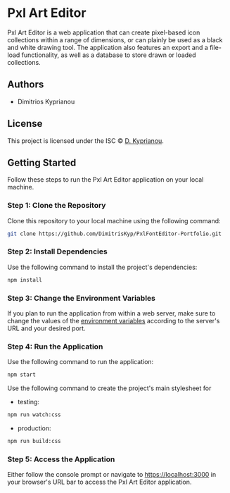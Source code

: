 # Pxl Art Editor

Pxl Art Editor is a web application that can create pixel-based icon collections within a range of dimensions, or can plainly be used as a black and white drawing tool. The application also features an export and a file-load functionality, as well as a database to store drawn or loaded collections.

## Authors

- Dimitrios Kyprianou

## License

This project is licensed under the ISC © [D. Kyprianou](LICENSE.md).

## Getting Started

Follow these steps to run the Pxl Art Editor application on your local machine.

### Step 1: Clone the Repository

Clone this repository to your local machine using the following command:

```bash
git clone https://github.com/DimitrisKyp/PxlFontEditor-Portfolio.git
```

### Step 2: Install Dependencies

Use the following command to install the project's dependencies:

```bash
npm install
```

### Step 3: Change the Environment Variables

If you plan to run the application from within a web server, make sure to change the values of the [environment variables](.env) according to the server's URL and your desired port.

### Step 4: Run the Application

Use the following command to run the application:

```bash
npm start
```

Use the following command to create the project's main stylesheet for

- testing:

```bash
npm run watch:css
```

- production:

```bash
npm run build:css
```

### Step 5: Access the Application

Either follow the console prompt or navigate to [https://localhost:3000](https://localhost:3000) in your browser's URL bar to access the Pxl Art Editor application.
